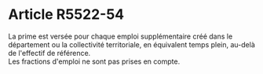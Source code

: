 # Article R5522-54

  
La prime est versée pour chaque emploi supplémentaire créé dans le département ou la collectivité territoriale, en équivalent temps plein, au-delà de l'effectif de référence.   
Les fractions d'emploi ne sont pas prises en compte.